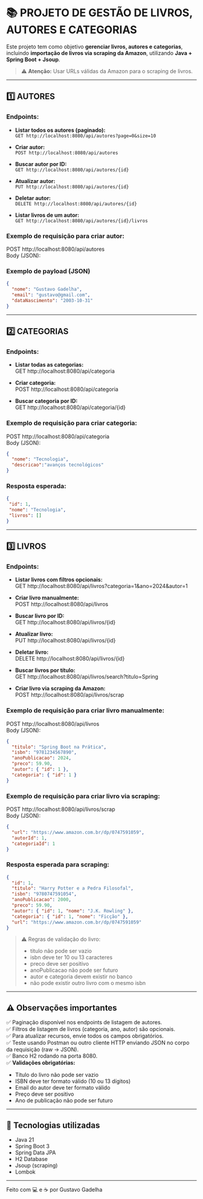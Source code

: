 # 📚 PROJETO DE GESTÃO DE LIVROS, AUTORES E CATEGORIAS

Este projeto tem como objetivo **gerenciar livros, autores e categorias**,  
incluindo **importação de livros via scraping da Amazon**, utilizando **Java + Spring Boot + Jsoup**.  

> ⚠️ **Atenção:** Usar URLs válidas da Amazon para o scraping de livros.  

--------------------------

## 1️⃣ AUTORES

### Endpoints:
- **Listar todos os autores (paginado):**  
`GET http://localhost:8080/api/autores?page=0&size=10`

- **Criar autor:**  
`POST http://localhost:8080/api/autores`

- **Buscar autor por ID:**  
`GET http://localhost:8080/api/autores/{id}`

- **Atualizar autor:**  
`PUT http://localhost:8080/api/autores/{id}`

- **Deletar autor:**  
`DELETE http://localhost:8080/api/autores/{id}`

- **Listar livros de um autor:**  
`GET http://localhost:8080/api/autores/{id}/livros`

### Exemplo de requisição para criar autor:
POST http://localhost:8080/api/autores  
Body (JSON):
### Exemplo de payload (JSON)

```json
{
  "nome": "Gustavo Gadelha",
  "email": "gustavo@gmail.com",
  "dataNascimento": "2003-10-31"
}
```
--------------------------

## 2️⃣ CATEGORIAS

### Endpoints:
- **Listar todas as categorias:**  
GET http://localhost:8080/api/categoria

- **Criar categoria:**  
POST http://localhost:8080/api/categoria

- **Buscar categoria por ID:**  
GET http://localhost:8080/api/categoria/{id}

### Exemplo de requisição para criar categoria:
POST http://localhost:8080/api/categoria  
Body (JSON):
```json
{
  "nome": "Tecnologia",
  "descricao":"avanços tecnológicos"
}
```

### Resposta esperada:
 ```json
 {
  "id": 1,
  "nome": "Tecnologia",
  "livros": []
 }
 ```

--------------------------

## 3️⃣ LIVROS

### Endpoints:
- **Listar livros com filtros opcionais:**  
GET http://localhost:8080/api/livros?categoria=1&ano=2024&autor=1

- **Criar livro manualmente:**  
POST http://localhost:8080/api/livros

- **Buscar livro por ID:**  
GET http://localhost:8080/api/livros/{id}

- **Atualizar livro:**  
PUT http://localhost:8080/api/livros/{id}

- **Deletar livro:**  
DELETE http://localhost:8080/api/livros/{id}

- **Buscar livros por título:**  
GET http://localhost:8080/api/livros/search?titulo=Spring

- **Criar livro via scraping da Amazon:**  
POST http://localhost:8080/api/livros/scrap

### Exemplo de requisição para criar livro manualmente:
POST http://localhost:8080/api/livros  
Body (JSON):
```json
{
  "titulo": "Spring Boot na Prática",
  "isbn": "9781234567890",
  "anoPublicacao": 2024,
  "preco": 59.90,
  "autor": { "id": 1 },
  "categoria": { "id": 1 }
}
```

### Exemplo de requisição para criar livro via scraping:
POST http://localhost:8080/api/livros/scrap  
Body (JSON):
```json
{
  "url": "https://www.amazon.com.br/dp/0747591059",
  "autorId": 1,
  "categoriaId": 1
}
```

### Resposta esperada para scraping:
```json
{
  "id": 1,
  "titulo": "Harry Potter e a Pedra Filosofal",
  "isbn": "9780747591054",
  "anoPublicacao": 2000,
  "preco": 59.90,
  "autor": { "id": 1, "nome": "J.K. Rowling" },
  "categoria": { "id": 1, "nome": "Ficção" },
  "url": "https://www.amazon.com.br/dp/0747591059"
}
```

> ⚠️ Regras de validação do livro:  
> - titulo não pode ser vazio  
> - isbn deve ter 10 ou 13 caracteres  
> - preco deve ser positivo  
> - anoPublicacao não pode ser futuro  
> - autor e categoria devem existir no banco  
> - não pode existir outro livro com o mesmo isbn  

--------------------------

## ⚠️ Observações importantes

✅ Paginação disponível nos endpoints de listagem de autores.  
✅ Filtros de listagem de livros (categoria, ano, autor) são opcionais.  
✅ Para atualizar recursos, envie todos os campos obrigatórios.  
✅ Teste usando Postman ou outro cliente HTTP enviando JSON no corpo da requisição (raw → JSON).  
✅ Banco H2 rodando na porta 8080.  
✅ **Validações obrigatórias:**  
   - Título do livro não pode ser vazio  
   - ISBN deve ter formato válido (10 ou 13 dígitos)  
   - Email do autor deve ter formato válido  
   - Preço deve ser positivo  
   - Ano de publicação não pode ser futuro

--------------------------

## 🚀 Tecnologias utilizadas

- Java 21  
- Spring Boot 3  
- Spring Data JPA  
- H2 Database  
- Jsoup (scraping)  
- Lombok  

--------------------------

Feito com 💻 e ☕ por Gustavo Gadelha


